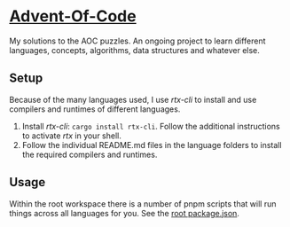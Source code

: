 # [Advent-Of-Code](https://adventofcode.com)

My solutions to the AOC puzzles. An ongoing project to learn different languages, concepts, algorithms, data structures and whatever else.

## Setup

Because of the many languages used, I use *rtx-cli* to install and use compilers and runtimes of different languages.

1. Install *rtx-cli*: `cargo install rtx-cli`. Follow the additional instructions to activate *rtx* in your shell.
2. Follow the individual README.md files in the language folders to install the required compilers and runtimes.

## Usage

Within the root workspace there is a number of pnpm scripts that will run things across all languages for you. See the [root package.json](./package.json).
